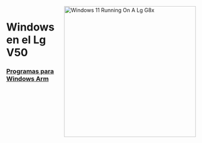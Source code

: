  <img align="right" src="https://github.com/Icesito68/Port-Windows-11-Lg-G8x/blob/Lg-V50/flashlmdd.png" width="350" alt="Windows 11 Running On A Lg G8x">

# Windows en el Lg V50

### [Programas para Windows Arm](https://armrepo.ver.lt/)